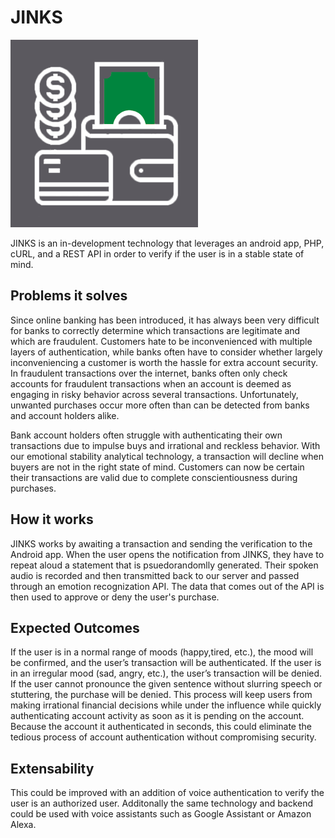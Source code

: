 # JINKS
![Jinks Logo](branding/logo(Dark).png)

JINKS is an in-development technology that leverages an android app, PHP, cURL, and a REST API in order to verify if the user is in a stable state of mind.

## Problems it solves 
Since online banking has been introduced, it has always been very difficult for banks to correctly determine which transactions are legitimate and which are fraudulent. Customers hate to be inconvenienced with multiple layers of authentication, while banks often have to consider whether largely inconveniencing a customer is worth the hassle for extra account security. In fraudulent transactions over the internet, banks often only check accounts for fraudulent transactions when an account is deemed as engaging in risky behavior across several transactions. Unfortunately, unwanted purchases occur more often than can be detected from banks and account holders alike. 

Bank account holders often struggle with authenticating their own transactions due to impulse buys and irrational and reckless behavior. With our emotional stability analytical technology, a transaction will decline when buyers are not in the right state of mind. Customers can now be certain their transactions are valid due to complete conscientiousness during purchases.

## How it works
JINKS works by awaiting a transaction and sending the verification to the Android app. When the user opens the notification from JINKS, they have to repeat aloud a statement that is psuedorandomlly generated. Their spoken audio is recorded and then transmitted back to our server and passed through an emotion recognization API. The data that comes out of the API is then used to approve or deny the user's purchase.

## Expected Outcomes
If the user is in a normal range of moods (happy,tired, etc.), the mood will be confirmed, and the user’s transaction will be authenticated. If the user is in an irregular mood (sad, angry, etc.), the user’s transaction will be denied. If the user cannot pronounce the given sentence without slurring speech or stuttering, the purchase will be denied. This process will keep users from making irrational financial decisions while under the influence while quickly authenticating account activity as soon as it is pending on the account. Because the account it authenticated in seconds, this could eliminate the tedious process of account authentication without compromising security.

## Extensability
This could be improved with an addition of voice authentication to verify the user is an authorized user. Additonally the same technology and backend could be used with voice assistants such as Google Assistant or Amazon Alexa. 
